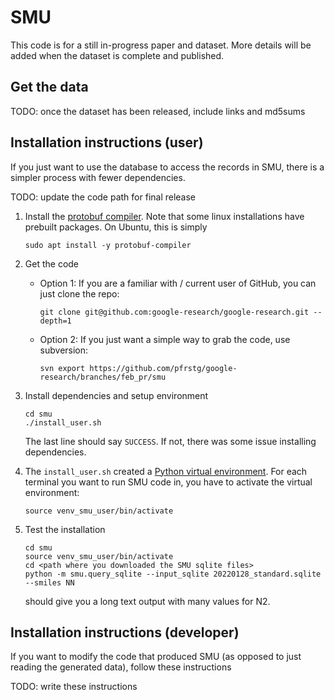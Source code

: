 # SMU

This code is for a still in-progress paper and dataset. More details will be
added when the dataset is complete and published.

## Get the data

TODO: once the dataset has been released, include links and md5sums

## Installation instructions (user)

If you just want to use the database to access the records in SMU, there is a simpler process with fewer dependencies.

TODO: update the code path for final release

1) Install the [protobuf compiler](https://github.com/protocolbuffers/protobuf). Note that some linux installations have prebuilt packages. On Ubuntu, this is simply
    ```
    sudo apt install -y protobuf-compiler
    ````

1) Get the code
   * Option 1: If you are a familiar with / current user of GitHub, you can just clone the repo:
       ```
       git clone git@github.com:google-research/google-research.git --depth=1
       ```
   * Option 2: If you just want a simple way to grab the code, use subversion:
       ```
       svn export https://github.com/pfrstg/google-research/branches/feb_pr/smu
       ```

1) Install dependencies and setup environment
    ````
    cd smu
    ./install_user.sh
    ````
    The last line should say `SUCCESS`. If not, there was some issue installing dependencies.

1) The `install_user.sh` created a [Python virtual environment](https://docs.python.org/3/tutorial/venv.html). For each terminal you want to run SMU code in, you have to activate the virtual environment:
    ```
    source venv_smu_user/bin/activate
    ```

1) Test the installation
    ```
    cd smu
    source venv_smu_user/bin/activate
    cd <path where you downloaded the SMU sqlite files>
    python -m smu.query_sqlite --input_sqlite 20220128_standard.sqlite --smiles NN
    ```
    should give you a long text output with many values for N2.


## Installation instructions (developer)

If you want to modify the code that produced SMU (as opposed to just reading the generated data), follow these instructions

TODO: write these instructions
